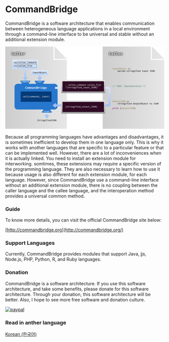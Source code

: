 CommandBridge
======
CommandBridge is a software architecture that enables communication between heterogeneous language applications in a local environment through a command-line interface to be universal and stable without an additional extension module.

<p align="center"><img src="images/commandbridge_architecture.png?raw=true" width="620" /></p>

Because all programming languages have advantages and disadvantages, it is sometimes inefficient to develop them in one language only. This is why it works with another languages that are specific to a particular feature or that can be implemented well. However, there are a lot of inconveniences when it is actually linked. You need to install an extension module for interworking. somtimes, these extensions may require a specific version of the programming language. They are also necessary to learn how to use it because usage is also different for each extension module, for each language. However, since CommandBridge use a command-line interface without an additional extension module, there is no coupling between the caller language and the callee language, and the interoperation method provides a universal common method.

### Guide
To know more details, you can visit the official CommandBridge site below:

[http://commandbridge.org](http://commandbridge.org/)

### Support Languages
Currently, CommandBridge provides modules that support Java, jjs, Node.js, PHP, Python, R, and Ruby languages.

### Donation
CommandBridge is a software architecture. If you use this software architecture, and take some benefits, please donate for this software architecture. Through your donation, this software architecture will be better. Also, I hope to see more free software and donation culture.

[![paypal](https://www.paypalobjects.com/en_US/i/btn/btn_donateCC_LG.gif)](https://www.paypal.com/cgi-bin/webscr?cmd=_s-xclick&hosted_button_id=U9DP9TFDL5VDC)

### Read in anther language
[Korean (한국어)](https://github.com/gurumdari/commandbridge/blob/master/README_ko.md)
